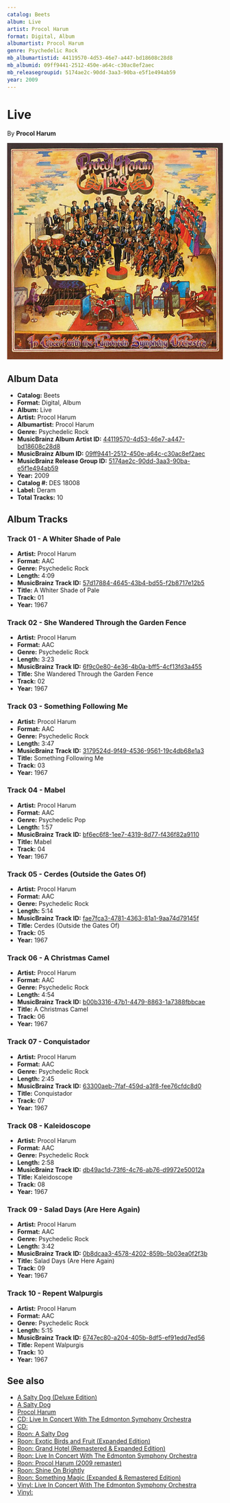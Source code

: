```yaml
---
catalog: Beets
album: Live
artist: Procol Harum
format: Digital, Album
albumartist: Procol Harum
genre: Psychedelic Rock
mb_albumartistid: 44119570-4d53-46e7-a447-bd18608c28d8
mb_albumid: 09ff9441-2512-450e-a64c-c30ac8ef2aec
mb_releasegroupid: 5174ae2c-90dd-3aa3-90ba-e5f1e494ab59
year: 2009
---
```


# Live

By **Procol Harum**

![](../../assets/beetscovers/Procol_Harum-Live.jpg)

## Album Data

- **Catalog:** Beets
- **Format:** Digital, Album
- **Album:** Live
- **Artist:** Procol Harum
- **Albumartist:** Procol Harum
- **Genre:** Psychedelic Rock
- **MusicBrainz Album Artist ID:** [44119570-4d53-46e7-a447-bd18608c28d8](https://musicbrainz.org/artist/44119570-4d53-46e7-a447-bd18608c28d8)
- **MusicBrainz Album ID:** [09ff9441-2512-450e-a64c-c30ac8ef2aec](https://musicbrainz.org/release/09ff9441-2512-450e-a64c-c30ac8ef2aec)
- **MusicBrainz Release Group ID:** [5174ae2c-90dd-3aa3-90ba-e5f1e494ab59](https://musicbrainz.org/release-group/5174ae2c-90dd-3aa3-90ba-e5f1e494ab59)
- **Year:** 2009
- **Catalog #:** DES 18008
- **Label:** Deram
- **Total Tracks:** 10

## Album Tracks

### Track 01 - A Whiter Shade of Pale

- **Artist:** Procol Harum
- **Format:** AAC
- **Genre:** Psychedelic Rock
- **Length:** 4:09
- **MusicBrainz Track ID:** [57d17884-4645-43b4-bd55-f2b8717e12b5](https://musicbrainz.org/recording/57d17884-4645-43b4-bd55-f2b8717e12b5)
- **Title:** A Whiter Shade of Pale
- **Track:** 01
- **Year:** 1967

### Track 02 - She Wandered Through the Garden Fence

- **Artist:** Procol Harum
- **Format:** AAC
- **Genre:** Psychedelic Rock
- **Length:** 3:23
- **MusicBrainz Track ID:** [6f9c0e80-4e36-4b0a-bff5-4cf13fd3a455](https://musicbrainz.org/recording/6f9c0e80-4e36-4b0a-bff5-4cf13fd3a455)
- **Title:** She Wandered Through the Garden Fence
- **Track:** 02
- **Year:** 1967

### Track 03 - Something Following Me

- **Artist:** Procol Harum
- **Format:** AAC
- **Genre:** Psychedelic Rock
- **Length:** 3:47
- **MusicBrainz Track ID:** [3179524d-9f49-4536-9561-19c4db68e1a3](https://musicbrainz.org/recording/3179524d-9f49-4536-9561-19c4db68e1a3)
- **Title:** Something Following Me
- **Track:** 03
- **Year:** 1967

### Track 04 - Mabel

- **Artist:** Procol Harum
- **Format:** AAC
- **Genre:** Psychedelic Pop
- **Length:** 1:57
- **MusicBrainz Track ID:** [bf6ec6f8-1ee7-4319-8d77-f436f82a9110](https://musicbrainz.org/recording/bf6ec6f8-1ee7-4319-8d77-f436f82a9110)
- **Title:** Mabel
- **Track:** 04
- **Year:** 1967

### Track 05 - Cerdes (Outside the Gates Of)

- **Artist:** Procol Harum
- **Format:** AAC
- **Genre:** Psychedelic Rock
- **Length:** 5:14
- **MusicBrainz Track ID:** [fae7fca3-4781-4363-81a1-9aa74d79145f](https://musicbrainz.org/recording/fae7fca3-4781-4363-81a1-9aa74d79145f)
- **Title:** Cerdes (Outside the Gates Of)
- **Track:** 05
- **Year:** 1967

### Track 06 - A Christmas Camel

- **Artist:** Procol Harum
- **Format:** AAC
- **Genre:** Psychedelic Rock
- **Length:** 4:54
- **MusicBrainz Track ID:** [b00b3316-47b1-4479-8863-1a7388fbbcae](https://musicbrainz.org/recording/b00b3316-47b1-4479-8863-1a7388fbbcae)
- **Title:** A Christmas Camel
- **Track:** 06
- **Year:** 1967

### Track 07 - Conquistador

- **Artist:** Procol Harum
- **Format:** AAC
- **Genre:** Psychedelic Rock
- **Length:** 2:45
- **MusicBrainz Track ID:** [63300aeb-7faf-459d-a3f8-fee76cfdc8d0](https://musicbrainz.org/recording/63300aeb-7faf-459d-a3f8-fee76cfdc8d0)
- **Title:** Conquistador
- **Track:** 07
- **Year:** 1967

### Track 08 - Kaleidoscope

- **Artist:** Procol Harum
- **Format:** AAC
- **Genre:** Psychedelic Rock
- **Length:** 2:58
- **MusicBrainz Track ID:** [db49ac1d-73f6-4c76-ab76-d9972e50012a](https://musicbrainz.org/recording/db49ac1d-73f6-4c76-ab76-d9972e50012a)
- **Title:** Kaleidoscope
- **Track:** 08
- **Year:** 1967

### Track 09 - Salad Days (Are Here Again)

- **Artist:** Procol Harum
- **Format:** AAC
- **Genre:** Psychedelic Rock
- **Length:** 3:42
- **MusicBrainz Track ID:** [0b8dcaa3-4578-4202-859b-5b03ea0f2f3b](https://musicbrainz.org/recording/0b8dcaa3-4578-4202-859b-5b03ea0f2f3b)
- **Title:** Salad Days (Are Here Again)
- **Track:** 09
- **Year:** 1967

### Track 10 - Repent Walpurgis

- **Artist:** Procol Harum
- **Format:** AAC
- **Genre:** Psychedelic Rock
- **Length:** 5:15
- **MusicBrainz Track ID:** [6747ec80-a204-405b-8df5-ef91edd7ed56](https://musicbrainz.org/recording/6747ec80-a204-405b-8df5-ef91edd7ed56)
- **Title:** Repent Walpurgis
- **Track:** 10
- **Year:** 1967


## See also

- [A Salty Dog (Deluxe Edition)](A_Salty_Dog_Deluxe_Edition.md)
- [A Salty Dog](A_Salty_Dog.md)
- [Procol Harum](Procol_Harum.md)
- [CD: Live In Concert With The Edmonton Symphony Orchestra](../../CD/Procol_Harum/Live_In_Concert_With_The_Edmonton_Symphony_Orchestra.md)
- [CD: ](../../CD/Procol_Harum/Procol_Harum.md)
- [Roon: A Salty Dog](../../Roon/Procol_Harum/A_Salty_Dog.md)
- [Roon: Exotic Birds and Fruit (Expanded Edition)](../../Roon/Procol_Harum/Exotic_Birds_and_Fruit_Expanded_Edition.md)
- [Roon: Grand Hotel (Remastered & Expanded Edition)](../../Roon/Procol_Harum/Grand_Hotel_Remastered_and_Expanded_Edition.md)
- [Roon: Live In Concert With The Edmonton Symphony Orchestra](../../Roon/Procol_Harum/Live_In_Concert_With_The_Edmonton_Symphony_Orchestra.md)
- [Roon: Procol Harum (2009 remaster)](../../Roon/Procol_Harum/Procol_Harum_2009_remaster.md)
- [Roon: Shine On Brightly](../../Roon/Procol_Harum/Shine_On_Brightly.md)
- [Roon: Something Magic (Expanded & Remastered Edition)](../../Roon/Procol_Harum/Something_Magic_Expanded_and_Remastered_Edition.md)
- [Vinyl: Live In Concert With The Edmonton Symphony Orchestra](../../Vinyl/Procol_Harum/Live_In_Concert_With_The_Edmonton_Symphony_Orchestra.md)
- [Vinyl: ](../../Vinyl/Procol_Harum/Procol_Harum.md)

